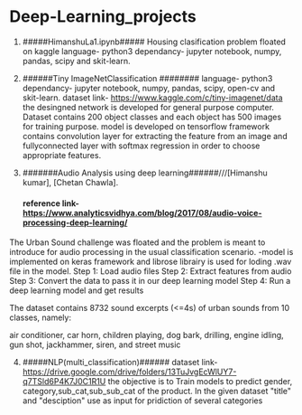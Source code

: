 # Deep-Learning_projects 
1. #####HimanshuLa1.ipynb#####
Housing clasification problem floated on kaggle
language- python3
dependancy- jupyter notebook, numpy, pandas, scipy and skit-learn.

2. ######Tiny ImageNetClassification ########
language- python3
dependancy- jupyter notebook, numpy, pandas, scipy, open-cv and skit-learn.
dataset link- https://www.kaggle.com/c/tiny-imagenet/data
the desingned network is developed for general purpose computer. Dataset contains 200 object classes and each object has 500 images for training purpose. model is developed on tensorflow framework contains convolution layer for extracting the feature from an image and fullyconnected layer with softmax regression in order to choose appropriate features.

3. #######Audio Analysis using deep learning######///[Himanshu kumar], [Chetan Chawla]. 
   #### reference link- https://www.analyticsvidhya.com/blog/2017/08/audio-voice-processing-deep-learning/
The Urban Sound challenge was floated and the problem is meant to introduce for audio processing in the usual classification scenario. 
-model is implemented on keras framework and librose librairy is used for loding .wav file in the model.
Step 1: Load audio files
Step 2: Extract features from audio
Step 3: Convert the data to pass it in our deep learning model
Step 4: Run a deep learning model and get results

The dataset contains 8732 sound excerpts (<=4s) of urban sounds from 10 classes, namely:

air conditioner,
car horn,
children playing,
dog bark,
drilling,
engine idling,
gun shot,
jackhammer,
siren, and
street music

4. #####NLP(multi_classification)######
dataset link-https://drive.google.com/drive/folders/13TuJvgEcWlUY7-q7TSld6P4K7J0C1R1U
the objective is  to Train models to predict gender, category,sub_cat,sub_sub_cat of the product. In the given dataset "title" and   "desciption" use as input for pridiction of several categories
 
